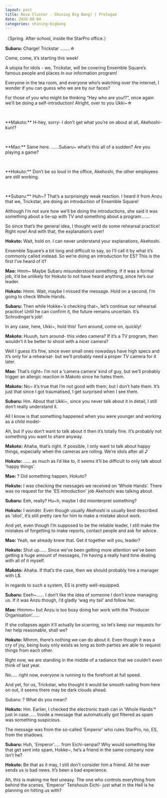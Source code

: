 ```yaml
---
layout: post
title: Nova Cluster ☆ Shining Big Bang! | Prologue
date: 2020-08-04
categories: shining-bigbang
---
```

〈Spring. After school, inside the StarPro office.〉

**Subaru:** Charge! Trickstar ……..☆

Come, come, it’s starting this week!

A utopia for idols - we, Trickstar, will be covering Ensemble Square’s famous people and places in our information program!

Everyone in the tea room, and everyone who’s watching over the internet, I wonder if you can guess who we are by our faces?

For those of you who might be thinking “Hey who are you!?”, once again we’ll be doing a self-introduction! Alright, over to you Ukki~☆
<p>&nbsp;</p>
**Makoto:** H-hey, sorry- I don’t get what you’re on about at all, Akehoshi-kun!?
<p>&nbsp;</p>
**Mao:** Same here. …...Subaru~ what’s this all of a sudden? Are you playing a game?
<p>&nbsp;</p>
**Hokuto:** Don’t be so loud in the office, Akehoshi, the other employees are still working.
<p>&nbsp;</p>
**Subaru:** Huh~? That’s a surprisingly weak reaction. I heard it from Anzu that we, Trickstar, are doing an introduction of Ensemble Square!

Although I’m not sure how we’ll be doing the introductions, she said it was something about a tie-up with TV and something about a program…….

So since that’s the general idea, I thought we’d do some rehearsal practice! Right now! And with that, the explanation’s over!



**Hokuto:** Wait, hold on. I can never understand your explanations, Akehoshi.

Ensemble Square’s a bit long and difficult to say, so I’ll call it by what it’s commonly called instead. So we’re doing an introduction for ES? This is the first I’ve heard of it?



**Mao:** Hmm~ Maybe Subaru misunderstood something. If it was a formal job, it’d be unlikely for Hokuto to not have heard anything, since he’s our leader.



**Hokuto:** Hmm. Wait, maybe I missed the message. Hold on a second, I’m going to check Whole Hands.



**Subaru:** Then while  Hokke~’s checking that~, let’s continue our rehearsal practice! Until he can confirm it, the future remains uncertain. It’s Schrodinger’s job!

In any case, here, Ukki~, hold this! Turn around, come on, quickly!



**Makoto:** Huuuh, turn around- this video camera? If it’s a TV program, then wouldn’t it be better to shoot with a nicer camera?

Well I guess it’s fine, since even small ones nowadays have high specs and it’s only for a rehearsal- but we’ll probably need a proper TV camera for it later.



**Mao:** That’s right~ I’m not a ‘camera camera’ kind of guy, but we’ll probably trigger an allergic reaction in Makoto since he hates them.



**Makoto:** No~ it’s true that I’m not good with them, but I don’t hate them. It’s just that since I got traumatised, I get surprised when I see them.



**Subaru:** Hm. About that Ukki~, since you never talk about it in detail, I still don’t really understand it.

All I know is that something happened when you were younger and working as a child model-

Ah, but if you don’t want to talk about it then it’s totally fine. It’s probably not something you want to share anyway.



**Makoto:** Ahaha, that’s right. If possible, I only want to talk about happy things, especially when the cameras are rolling. We’re idols after all ♪



**Hokuto:** …… as much as I’d like to, it seems it’ll be difficult to only talk about 'happy things'.



**Mao:** ? Did something happen, Hokuto?



**Hokuto:** I was checking the messages we received on ‘Whole Hands’. There was no request for the 'ES introduction' job Akehoshi was talking about.



**Subaru:** Eeh, really? Hu~h, maybe I did misinterpret something?



**Hokuto:** I wonder. Even though usually Akehoshi is usually best described as 'idiot', it’s still pretty rare for him to make a mistake about work.

And yet, even though I’m supposed to be the reliable leader, I still make the mistakes of forgetting to make reports, contact people and ask for advice.



**Mao:** Yeah, we already knew that. Get it together will you, leader?



**Hokuto:** Shut up…… Since we’ve been getting more attention we’ve been getting a huge amount of messages, I’m having a really hard time dealing with all of it myself.



**Makoto:** Ahaha. If that’s the case, then we should probably hire a manager with L$.

In regards to such a system, ES is pretty well-equipped.



**Subaru:** Eeeh~...... I don’t like the idea of someone I don’t know managing us. If it was Anzu though, I’d gladly ‘wag my tail’ and follow her.



**Mao:** Hmmm~ but Anzu is too busy doing her work with the ‘Producer Organisation’......

If she collapses again it’ll actually be scarring, so let’s keep our requests for her help reasonable, shall we?



**Hokuto:** Mhmm, there’s nothing we can do about it. Even though it was a cry of joy, being busy only exists as long as both parties are able to request things from each other.

Right now, we are standing in the middle of a radiance that we couldn’t even think of last year.

No….. right now, everyone is running to the forefront at full speed.

And yet, for us, Trickstar, who thought it would be smooth sailing from here on out, it seems there may be dark clouds ahead.

Subaru: ? What do you mean?



**Hokuto:** Hm. Earlier, I checked the electronic trash can  in ‘Whole Hands’* just in case…… Inside a message that automatically got filtered as spam was something suspicious.

The message was from the so-called 'Emperor' who rules StarPro, no, ES, from the shadows.



**Subaru:** Huh, 'Emperor'..... from Eichi-senpai? Why would something like that get sent into spam, Hokke~, he’s a friend in the same company now isn’t he?



**Hokuto:** Be that as it may, I still don’t consider him a friend. All he ever sends us is bad news. It’s been a bad experience.

Ah, this is making me feel uneasy. The one who controls everything from behind the scenes, 'Emperor' Tenshouin Eichi- just what in the Hell is he planning on hitting us with?
